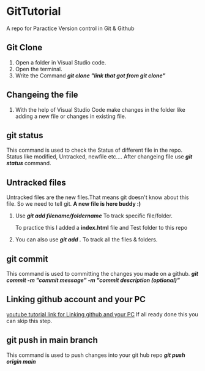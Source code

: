 # GitTutorial
A repo for Paractice Version control in Git &amp; Github

## Git Clone

1. Open a folder in Visual Studio code.
2. Open the terminal.
3. Write the Command **_git clone "link that got from git clone"_**

   

## Changeing the file

1. With the help of Visual Studio Code make changes in the folder like adding a new file or changes in existing file.

## git status

This command is used to check the Status of different file in the repo.
Status like modified, Untracked, newfile etc....
After changeing file use **_git status_** command.

## Untracked files
 
Untracked files are the new files.That means git doesn't know about this file. So we need to tell git. **A new file is here buddy :)**

1. Use **_git add filename/foldername_** To track specific file/folder.
    
    To practice this I added a **index.html** file and Test folder to this repo

2. You can also use **_git add ._** To track all the files &amp; folders.

## git commit

This command is used to committing the changes you made on a github.
**_git commit -m "commit message" -m "commit description (optional)"_**

## Linking github account and your PC

[youtube tutorial link for Linking github and your PC](https://www.youtube.com/watch?v=H5qNpRGB7Qw)
If all ready done this you can skip this step.

## git push in main branch

This command is used to push changes into your git hub repo **_git push origin main_**





